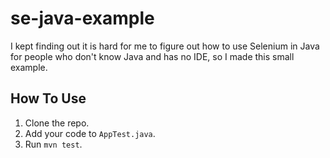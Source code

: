 # se-java-example

I kept finding out it is hard for me to figure out how to use Selenium in Java for
people who don't know Java and has no IDE, so I made this small example.

## How To Use

1. Clone the repo.
2. Add your code to `AppTest.java`.
3. Run `mvn test`.
